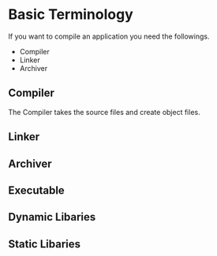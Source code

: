
# Basic Terminology

If you want to compile an application you need the followings.
- Compiler
- Linker
- Archiver

## Compiler

The Compiler takes the source files and create object files. 


## Linker


## Archiver


## Executable


## Dynamic Libaries

## Static Libaries
